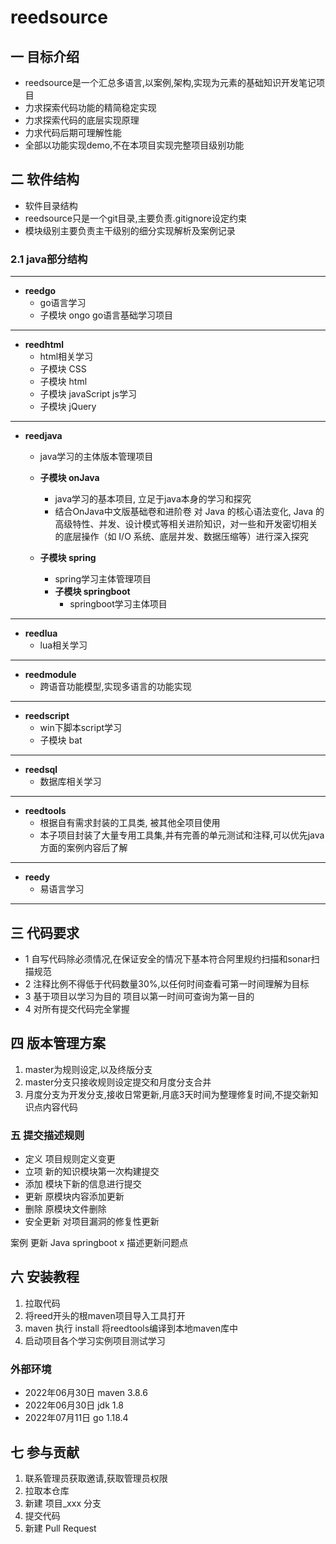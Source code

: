 # reedsource

## 一 目标介绍

- reedsource是一个汇总多语言,以案例,架构,实现为元素的基础知识开发笔记项目
- 力求探索代码功能的精简稳定实现
- 力求探索代码的底层实现原理
- 力求代码后期可理解性能
- 全部以功能实现demo,不在本项目实现完整项目级别功能

## 二 软件结构

- 软件目录结构
- reedsource只是一个git目录,主要负责.gitignore设定约束
- 模块级别主要负责主干级别的细分实现解析及案例记录

### 2.1 java部分结构

---

- **reedgo**
    - go语言学习
    - 子模块 ongo go语言基础学习项目

---

- **reedhtml**
    - html相关学习
    - 子模块 CSS
    - 子模块 html
    - 子模块 javaScript js学习
    - 子模块 jQuery

---

- **reedjava**
    - java学习的主体版本管理项目

    - **子模块 onJava**
        - java学习的基本项目, 立足于java本身的学习和探究
        - 结合OnJava中文版基础卷和进阶卷 对 Java 的核心语法变化, Java 的高级特性、并发、设计模式等相关进阶知识，对一些和开发密切相关的底层操作（如 I/O 系统、底层并发、数据压缩等）进行深入探究

    - **子模块 spring**
        - spring学习主体管理项目
        - **子模块 springboot**
            - springboot学习主体项目

---

- **reedlua**
    - lua相关学习

---

- **reedmodule**
    - 跨语音功能模型,实现多语言的功能实现

---

- **reedscript**
    - win下脚本script学习
    - 子模块 bat

---

- **reedsql**
    - 数据库相关学习

---

- **reedtools**
    - 根据自有需求封装的工具类, 被其他全项目使用
    - 本子项目封装了大量专用工具集,并有完善的单元测试和注释,可以优先java方面的案例内容后了解

---

- **reedy**
    - 易语言学习

---

## 三 代码要求

- 1 自写代码除必须情况,在保证安全的情况下基本符合阿里规约扫描和sonar扫描规范
- 2 注释比例不得低于代码数量30%,以任何时间查看可第一时间理解为目标
- 3 基于项目以学习为目的 项目以第一时间可查询为第一目的
- 4 对所有提交代码完全掌握

## 四 版本管理方案

1. master为规则设定,以及终版分支
2. master分支只接收规则设定提交和月度分支合并
3. 月度分支为开发分支,接收日常更新,月底3天时间为整理修复时间,不提交新知识点内容代码

### 五 提交描述规则

- 定义 项目规则定义变更
- 立项 新的知识模块第一次构建提交
- 添加 模块下新的信息进行提交
- 更新 原模块内容添加更新
- 删除 原模块文件删除
- 安全更新 对项目漏洞的修复性更新

案例 更新 Java springboot x 描述更新问题点

## 六 安装教程

1. 拉取代码
2. 将reed开头的根maven项目导入工具打开
3. maven 执行 install 将reedtools编译到本地maven库中
4. 启动项目各个学习实例项目测试学习

### 外部环境

- 2022年06月30日 maven 3.8.6
- 2022年06月30日 jdk 1.8
- 2022年07月11日 go 1.18.4

## 七 参与贡献

1. 联系管理员获取邀请,获取管理员权限
2. 拉取本仓库
3. 新建 项目_xxx 分支
4. 提交代码
5. 新建 Pull Request